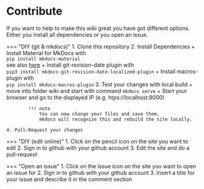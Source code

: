 # Contribute

If you want to help to make this wiki great you have got different options.<br>
Either you install all dependencies or you open an issue.

=== "DIY (git & mkdocs)"
    1. Clone this repository
    2. Install Dependencies 
        +   Install Material for MkDocs with  
        `pip install mkdocs-material`  
        see also [here](https://squidfunk.github.io/mkdocs-material/getting-started/)
        +   Install git-revision-date plugin with  
        `pip3 install mkdocs-git-revision-date-localized-plugin`
        +   Install macros-plugin with  
        `pip install mkdocs-macros-plugin`
    3. Test your changes with local build
        + move into folder wiki and start with command `mkdocs serve`
        + Start your browser and go to the displayed IP (e.g. htps://localhost:8000)
            
            !!! note
                You can now change your files and save them,  
                mkdocs will recognize this and rebuild the site locally.

    4. Pull-Request your changes

=== "DIY (edit online)"
    1. Click on the pencil icon on the site you want to edit
    2. Sign in to github with your github account
    3. Edit the site and do a pull-request

=== "Open an issue"
    1. Click on the issue icon on the site you want to open an issue for
    2. Sign in to github with your github account
    3. Insert a title for your issue and describe it in the comment section
